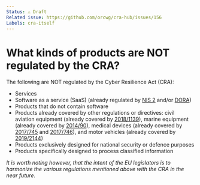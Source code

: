 ```yaml
---
Status: ⚠️ Draft
Related issue: https://github.com/orcwg/cra-hub/issues/156
Labels: cra-itself
---
```


# What kinds of products are NOT regulated by the CRA?

The following are NOT regulated by the Cyber Resilience Act (CRA):

- Services
- Software as a service (SaaS) (already regulated by [NIS 2][] and/or [DORA][])
- Products that do not contain software
- Products already covered by other regulations or directives: civil aviation equipment (already covered by [2018/1139][]), marine equipment (already covered by [2014/90][]), medical devices (already covered by [2017/745][] and [2017/746][]), and motor vehicles (already covered by [2019/2144][])
- Products exclusively designed for national security or defence purposes
- Products specifically designed to process classified information

_It is worth noting however, that the intent of the EU legislators is to harmonize the various regulations mentioned above with the CRA in the near future._

[2014/90]: https://eur-lex.europa.eu/eli/dir/2014/90/oj
[2017/745]: https://eur-lex.europa.eu/eli/reg/2017/745/oj
[2017/746]: https://eur-lex.europa.eu/eli/reg/2017/746/oj
[2018/1139]: https://eur-lex.europa.eu/eli/reg/2018/1139/oj
[2019/2144]: https://eur-lex.europa.eu/eli/reg/2019/2144/oj
[DORA]: https://eur-lex.europa.eu/eli/reg/2022/2554/oj
[NIS 2]: https://eur-lex.europa.eu/eli/dir/2022/2555/oj

